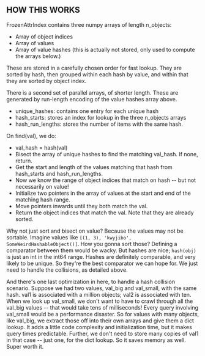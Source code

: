 ## HOW THIS WORKS

FrozenAttrIndex contains three numpy arrays of length n_objects:
 - Array of object indices
 - Array of values
 - Array of value hashes (this is actually not stored, only used to compute the arrays below.)

These are stored in a carefully chosen order for fast lookup.
They are sorted by hash, then grouped within each hash by value, and within that they are sorted by object index.

There is a second set of parallel arrays, of shorter length.
These are generated by run-length encoding of the value hashes array above.
 - unique_hashes: contains one entry for each unique hash
 - hash_starts: stores an index for lookup in the three n_objects arrays
 - hash_run_lengths: stores the number of items with the same hash.

On find(val), we do:
 - val_hash = hash(val)
 - Bisect the array of unique hashes to find the matching val_hash. If none, return.
 - Get the start and length of the values matching that hash from hash_starts and hash_run_lengths.
 - Now we know the range of object indices that match on hash -- but not necessarily on value!
 - Initialize two pointers in the array of values at the start and end of the matching hash range.
 - Move pointers inwards until they both match the val.
 - Return the object indices that match the val. Note that they are already sorted.

Why not just sort and bisect on value? Because the values may not be sortable. Imagine
values like ``[(1, 3), 'kwyjibo', SomeWeirdHashableObject()]``. How you gonna sort those?
Defining a comparator between them would be wacky.
But hashes are nice; ``hash(obj)`` is just an int in the int64 range. Hashes are definitely comparable, and very likely
to be unique. So they're the best comparator we can hope for. We just need to handle the collisions, as detailed above.

And there's one last optimization in here, to handle a hash collision scenario.
Suppose we had two values, val_big and val_small, with the same hash.
val1 is associated with a million objects; val2 is associated with ten.
When we look up val_small, we don't want to have to crawl through all the val_big values -- that
would take tens of milliseconds! Every query involving val_small would be a performance disaster.
So for values with many objects, like val_big, we extract those off into their own arrays and give them
a dict lookup. It adds a little code complexity and initialization time, but it makes query times predictable.
Further, we don't need to store many copies of val1 in that case -- just one, for the dict lookup. So it saves
memory as well. Super worth it.
